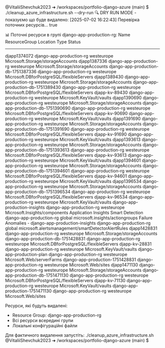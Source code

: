 
@VitaliiShevchuk2023 ➜ /workspaces/portfolio-django-azure (main) $ ./cleanup_azure_infrastructure.sh --dry-run
🔍 DRY RUN MODE - показуємо що буде видалено:
[2025-07-02 16:22:43] Перевірка поточних ресурсів...
true

📊 Поточні ресурси в групі django-app-production-rg:
Name                                                ResourceGroup             Location    Type                                                Status
--------------------------------------------------  ------------------------  ----------  --------------------------------------------------  --------
djapp1374072                                        django-app-production-rg  westeurope  Microsoft.Storage/storageAccounts
djapp1387336                                        django-app-production-rg  westeurope  Microsoft.Storage/storageAccounts
django-app-production-db-1751387336                 django-app-production-rg  westeurope  Microsoft.DBforPostgreSQL/flexibleServers
djapp1389430                                        django-app-production-rg  westeurope  Microsoft.Storage/storageAccounts
django-app-production-db-1751389430                 django-app-production-rg  westeurope  Microsoft.DBforPostgreSQL/flexibleServers
djapp-kv-89430                                      django-app-production-rg  westeurope  Microsoft.KeyVault/vaults
djapp1390690                                        django-app-production-rg  westeurope  Microsoft.Storage/storageAccounts
django-app-production-db-1751390690                 django-app-production-rg  westeurope  Microsoft.DBforPostgreSQL/flexibleServers
djapp-kv-90690                                      django-app-production-rg  westeurope  Microsoft.KeyVault/vaults
djapp1391690                                        django-app-production-rg  westeurope  Microsoft.Storage/storageAccounts
django-app-production-db-1751391690                 django-app-production-rg  westeurope  Microsoft.DBforPostgreSQL/flexibleServers
djapp-kv-91690                                      django-app-production-rg  westeurope  Microsoft.KeyVault/vaults
djapp1393613                                        django-app-production-rg  westeurope  Microsoft.Storage/storageAccounts
django-app-production-db-1751393613                 django-app-production-rg  westeurope  Microsoft.DBforPostgreSQL/flexibleServers
djapp-kv-93613                                      django-app-production-rg  westeurope  Microsoft.KeyVault/vaults
djapp1394601                                        django-app-production-rg  westeurope  Microsoft.Storage/storageAccounts
django-app-production-db-1751394601                 django-app-production-rg  westeurope  Microsoft.DBforPostgreSQL/flexibleServers
djapp-kv-94601                                      django-app-production-rg  westeurope  Microsoft.KeyVault/vaults
djapp1396534                                        django-app-production-rg  westeurope  Microsoft.Storage/storageAccounts
django-app-production-db-1751396534                 django-app-production-rg  westeurope  Microsoft.DBforPostgreSQL/flexibleServers
djapp-kv-96534                                      django-app-production-rg  westeurope  Microsoft.KeyVault/vaults
django-app-production-insights                      django-app-production-rg  westeurope  Microsoft.Insights/components
Application Insights Smart Detection                django-app-production-rg  global      microsoft.insights/actiongroups
Failure Anomalies - django-app-production-insights  django-app-production-rg  global      microsoft.alertsmanagement/smartDetectorAlertRules
djapp1428831                                        django-app-production-rg  westeurope  Microsoft.Storage/storageAccounts
django-app-production-db-1751428831                 django-app-production-rg  westeurope  Microsoft.DBforPostgreSQL/flexibleServers
djapp-kv-28831                                      django-app-production-rg  westeurope  Microsoft.KeyVault/vaults
django-app-production-plan                          django-app-production-rg  westeurope  Microsoft.Web/serverFarms
django-app-production-1751428831                    django-app-production-rg  westeurope  Microsoft.Web/sites
djapp1471130                                        django-app-production-rg  westeurope  Microsoft.Storage/storageAccounts
django-app-production-db-1751471130                 django-app-production-rg  westeurope  Microsoft.DBforPostgreSQL/flexibleServers
djapp-kv-71130                                      django-app-production-rg  westeurope  Microsoft.KeyVault/vaults
django-app-production-1751471130                    django-app-production-rg  westeurope  Microsoft.Web/sites


Ресурси, які будуть видалені:
- Resource Group: django-app-production-rg
- Всі ресурси всередині групи
- Локальні конфігураційні файли

Для фактичного видалення запустіть: ./cleanup_azure_infrastructure.sh
@VitaliiShevchuk2023 ➜ /workspaces/portfolio-django-azure (main) $ 
